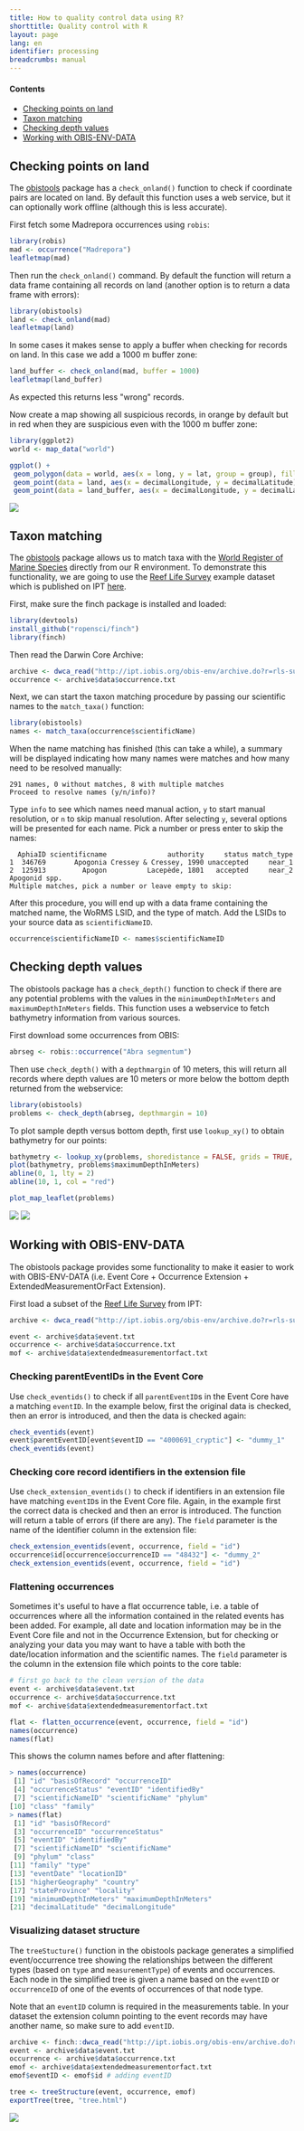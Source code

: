 ```yaml
---
title: How to quality control data using R?
shorttitle: Quality control with R
layout: page
lang: en
identifier: processing
breadcrumbs: manual
---
```


#### Contents

- [Checking points on land](#onland)
- [Taxon matching](#taxonmatching)
- [Checking depth values](#depth)
- [Working with OBIS-ENV-DATA](#envdata)

<a name="onland" class="anchor"></a>

## Checking points on land

The [obistools](https://github.com/iobis/obistools) package has a `check_onland()` function to check if coordinate pairs are located on land. By default this function uses a web service, but it can optionally work offline (although this is less accurate).

First fetch some Madrepora occurrences using `robis`:

```R
library(robis)
mad <- occurrence("Madrepora")
leafletmap(mad)
```

Then run the `check_onland()` command. By default the function will return a data frame containing all records on land (another option is to return a data frame with errors): 

```R
library(obistools)
land <- check_onland(mad)
leafletmap(land)
```

In some cases it makes sense to apply a buffer when checking for records on land. In this case we add a 1000 m buffer zone:

```R
land_buffer <- check_onland(mad, buffer = 1000)
leafletmap(land_buffer)
```

As expected this returns less "wrong" records.

Now create a map showing all suspicious records, in orange by default but in red when they are suspicious even with the 1000 m buffer zone:

```R
library(ggplot2)
world <- map_data("world")

ggplot() +
 geom_polygon(data = world, aes(x = long, y = lat, group = group), fill = "#dddddd") +
 geom_point(data = land, aes(x = decimalLongitude, y = decimalLatitude), color = "#cc3300") +
 geom_point(data = land_buffer, aes(x = decimalLongitude, y = decimalLatitude), color = "#ff9900") + coord_fixed(1)
```

<img src="/manual/images/onland.png" class="img-responsive-50"/>

<a name="taxonmatching" class="anchor"></a>

## Taxon matching

The [obistools](https://github.com/iobis/obistools) package allows us to match taxa with the [World Register of Marine Species](http://www.marinespecies.org) directly from our R environment. To demonstrate this functionality, we are going to use the [Reef Life Survey](https://reeflifesurvey.com/) example dataset which is published on IPT [here](http://ipt.iobis.org/obis-env/resource?r=rls-subset).

First, make sure the finch package is installed and loaded:

```R
library(devtools)
install_github("ropensci/finch")
library(finch)
```

Then read the Darwin Core Archive:

```R
archive <- dwca_read("http://ipt.iobis.org/obis-env/archive.do?r=rls-subset", read = TRUE) 
occurrence <- archive$data$occurrence.txt
```

Next, we can start the taxon matching procedure by passing our scientific names to the `match_taxa()` function:

```R
library(obistools)
names <- match_taxa(occurrence$scientificName)
```

When the name matching has finished (this can take a while), a summary will be displayed indicating how many names were matches and how many need to be resolved manually:

```
291 names, 0 without matches, 8 with multiple matches
Proceed to resolve names (y/n/info)?
```

Type `info` to see which names need manual action, `y` to start manual resolution, or `n` to skip manual resolution. After selecting `y`, several options will be presented for each name. Pick a number or press enter to skip the names:

```
  AphiaID scientificname               authority     status match_type
1  346769       Apogonia Cressey & Cressey, 1990 unaccepted     near_1
2  125913         Apogon          Lacepède, 1801   accepted     near_2
Apogonid spp.
Multiple matches, pick a number or leave empty to skip:
```

After this procedure, you will end up with a data frame containing the matched name, the WoRMS LSID, and the type of match. Add the LSIDs to your source data as `scientificNameID`.

```R
occurrence$scientificNameID <- names$scientificNameID
```

<a name="depth" class="anchor"></a>

## Checking depth values

The obistools package has a `check_depth()` function to check if there are any potential problems with the values in the `minimumDepthInMeters` and `maximumDepthInMeters` fields. This function uses a webservice to fetch bathymetry information from various sources.

First download some occurrences from OBIS:

```R
abrseg <- robis::occurrence("Abra segmentum")
```

Then use `check_depth()` with a `depthmargin` of 10 meters, this will return all records where depth values are 10 meters or more below the bottom depth returned from the webservice:

```R
library(obistools)
problems <- check_depth(abrseg, depthmargin = 10)
```

To plot sample depth versus bottom depth, first use `lookup_xy()` to obtain bathymetry for our points:

```R
bathymetry <- lookup_xy(problems, shoredistance = FALSE, grids = TRUE, areas = FALSE)$bathymetry
plot(bathymetry, problems$maximumDepthInMeters)
abline(0, 1, lty = 2)
abline(10, 1, col = "red")

plot_map_leaflet(problems)
```

<img src="/manual/images/depth.png" class="img-responsive-50"/>

<img src="/manual/images/depth_2.png" class="img-responsive-50"/>

<a name="envdata" class="anchor"></a>

## Working with OBIS-ENV-DATA

The obistools package provides some functionality to make it easier to work with OBIS-ENV-DATA (i.e. Event Core + Occurrence Extension + ExtendedMeasurementOrFact Extension).

First load a subset of the [Reef Life Survey](https://reeflifesurvey.com/) from IPT:

```R
archive <- dwca_read("http://ipt.iobis.org/obis-env/archive.do?r=rls-subset", read = TRUE)

event <- archive$data$event.txt
occurrence <- archive$data$occurrence.txt
mof <- archive$data$extendedmeasurementorfact.txt
```

### Checking parentEventIDs in the Event Core

Use `check_eventids()` to check if all `parentEventID`s in the Event Core have a matching `eventID`. In the example below, first the original data is checked, then an error is introduced, and then the data is checked again:

```R
check_eventids(event)
event$parentEventID[event$eventID == "4000691_cryptic"] <- "dummy_1"
check_eventids(event)
```

### Checking core record identifiers in the extension file

Use `check_extension_eventids()` to check if identifiers in an extension file have matching `eventID`s in the Event Core file. Again, in the example first the correct data is checked and then an error is introduced. The function will return a table of errors (if there are any). The `field` parameter is the name of the identifier column in the extension file:

```R
check_extension_eventids(event, occurrence, field = "id")
occurrence$id[occurrence$occurrenceID == "48432"] <- "dummy_2"
check_extension_eventids(event, occurrence, field = "id")
```

### Flattening occurrences

Sometimes it's useful to have a flat occurrence table, i.e. a table of occurrences where all the information contained in the related events has been added. For example, all date and location information may be in the Event Core file and not in the Occurrence Extension, but for checking or analyzing your data you may want to have a table with both the date/location information and the scientific names. The `field` parameter is the column in the extension file which points to the core table:

```R
# first go back to the clean version of the data
event <- archive$data$event.txt
occurrence <- archive$data$occurrence.txt
mof <- archive$data$extendedmeasurementorfact.txt

flat <- flatten_occurrence(event, occurrence, field = "id")
names(occurrence)
names(flat)
```

This shows the column names before and after flattening:

```R
> names(occurrence)
 [1] "id" "basisOfRecord" "occurrenceID" 
 [4] "occurrenceStatus" "eventID" "identifiedBy" 
 [7] "scientificNameID" "scientificName" "phylum" 
[10] "class" "family" 
> names(flat)
 [1] "id" "basisOfRecord" 
 [3] "occurrenceID" "occurrenceStatus" 
 [5] "eventID" "identifiedBy" 
 [7] "scientificNameID" "scientificName" 
 [9] "phylum" "class" 
[11] "family" "type" 
[13] "eventDate" "locationID" 
[15] "higherGeography" "country" 
[17] "stateProvince" "locality" 
[19] "minimumDepthInMeters" "maximumDepthInMeters"
[21] "decimalLatitude" "decimalLongitude"
```
 
### Visualizing dataset structure

The `treeStucture()` function in the obistools package generates a simplified event/occurrence tree showing the relationships between the different types (based on `type` and `measurementType`) of events and occurrences. Each node in the simplified tree is given a name based on the `eventID` or `occurrenceID` of one of the events of occurrences of that node type. 

Note that an `eventID` column is required in the measurements table. In your dataset the extension column pointing to the event records may have another name, so make sure to add `eventID`.

```R
archive <- finch::dwca_read("http://ipt.iobis.org/obis-env/archive.do?r=nsbs&v=1.6", read = TRUE)
event <- archive$data$event.txt
occurrence <- archive$data$occurrence.txt
emof <- archive$data$extendedmeasurementorfact.txt
emof$eventID <- emof$id # adding eventID

tree <- treeStructure(event, occurrence, emof)
exportTree(tree, "tree.html")
```

<img src="/manual/images/treestructure.png" class="img-responsive-50"/>
